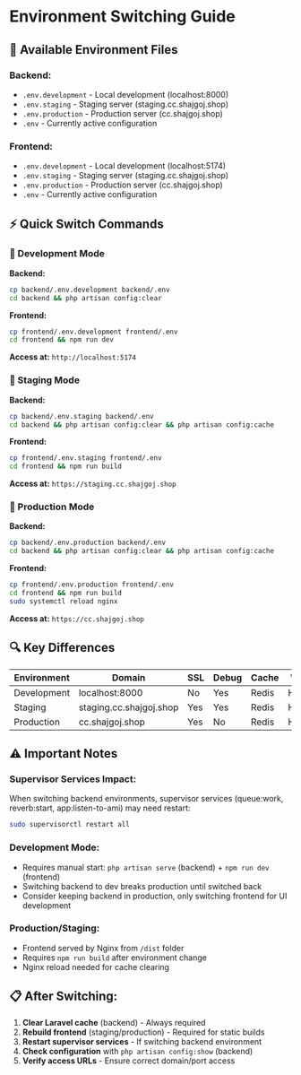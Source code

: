 # Environment Switching Guide

## 📁 Available Environment Files

### Backend:
- `.env.development` - Local development (localhost:8000)
- `.env.staging` - Staging server (staging.cc.shajgoj.shop)
- `.env.production` - Production server (cc.shajgoj.shop)
- `.env` - Currently active configuration

### Frontend:
- `.env.development` - Local development (localhost:5174)
- `.env.staging` - Staging server (staging.cc.shajgoj.shop)
- `.env.production` - Production server (cc.shajgoj.shop)
- `.env` - Currently active configuration

## ⚡ Quick Switch Commands

### 🔧 Development Mode
**Backend:**
```bash
cp backend/.env.development backend/.env
cd backend && php artisan config:clear
```

**Frontend:**
```bash
cp frontend/.env.development frontend/.env
cd frontend && npm run dev
```

**Access at:** `http://localhost:5174`

### 🚧 Staging Mode
**Backend:**
```bash
cp backend/.env.staging backend/.env
cd backend && php artisan config:clear && php artisan config:cache
```

**Frontend:**
```bash
cp frontend/.env.staging frontend/.env
cd frontend && npm run build
```

**Access at:** `https://staging.cc.shajgoj.shop`

### 🚀 Production Mode
**Backend:**
```bash
cp backend/.env.production backend/.env
cd backend && php artisan config:clear && php artisan config:cache
```

**Frontend:**
```bash
cp frontend/.env.production frontend/.env
cd frontend && npm run build
sudo systemctl reload nginx
```

**Access at:** `https://cc.shajgoj.shop`

## 🔍 Key Differences

| Environment | Domain | SSL | Debug | Cache | WebSocket | Database |
|-------------|--------|-----|-------|-------|-----------|----------|
| Development | localhost:8000 | No | Yes | Redis | HTTP:8080 | call_center_shajgoj_db |
| Staging | staging.cc.shajgoj.shop | Yes | Yes | Redis | HTTPS:8081 | call_center_shajgoj_staging_db |
| Production | cc.shajgoj.shop | Yes | No | Redis | HTTPS:8080 | call_center_shajgoj_db |

## ⚠️ Important Notes

### Supervisor Services Impact:
When switching backend environments, supervisor services (queue:work, reverb:start, app:listen-to-ami) may need restart:
```bash
sudo supervisorctl restart all
```

### Development Mode:
- Requires manual start: `php artisan serve` (backend) + `npm run dev` (frontend)
- Switching backend to dev breaks production until switched back
- Consider keeping backend in production, only switching frontend for UI development

### Production/Staging:
- Frontend served by Nginx from `/dist` folder
- Requires `npm run build` after environment change
- Nginx reload needed for cache clearing

## 📋 After Switching:

1. **Clear Laravel cache** (backend) - Always required
2. **Rebuild frontend** (staging/production) - Required for static builds
3. **Restart supervisor services** - If switching backend environment
4. **Check configuration** with `php artisan config:show` (backend)
5. **Verify access URLs** - Ensure correct domain/port access